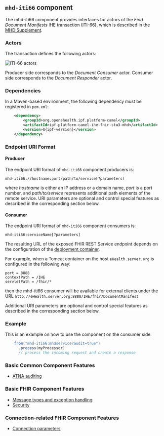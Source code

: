 
## `mhd-iti66` component

The mhd-iti66 component provides interfaces for actors of the *Find Document Manifests* IHE transaction (ITI-66),
which is described in the [MHD Supplement](https://ihe.net/uploadedFiles/Documents/ITI/IHE_ITI_Suppl_MHD.pdf).

### Actors

The transaction defines the following actors:

![ITI-66 actors](images/iti66.png)

Producer side corresponds to the *Document Consumer* actor.
Consumer side corresponds to the *Document Responder* actor.

### Dependencies

In a Maven-based environment, the following dependency must be registered in `pom.xml`:

```xml
    <dependency>
        <groupId>org.openehealth.ipf.platform-camel</groupId>
        <artifactId>ipf-platform-camel-ihe-fhir-stu3-mhd</artifactId>
        <version>${ipf-version}</version>
    </dependency>
```

### Endpoint URI Format

#### Producer

The endpoint URI format of `mhd-iti66` component producers is:

```
mhd-iti66://hostname:port/path/to/service[?parameters]
```

where *hostname* is either an IP address or a domain name, *port* is a port number, and *path/to/service*
represents additional path elements of the remote service.
URI parameters are optional and control special features as described in the corresponding section below.

#### Consumer

The endpoint URI format of `mhd-iti66` component consumers is:

```
mhd-iti66:serviceName[?parameters]
```

The resulting URL of the exposed FHIR REST Service endpoint depends on the configuration of the [deployment container].

For example, when a Tomcat container on the host `eHealth.server.org` is configured in the following way:

```
port = 8888
contextPath = /IHE
servletPath = /fhir/*
```

then the mhd-iti66 consumer will be available for external clients under the URL
`http://eHealth.server.org:8888/IHE/fhir/DocumentManifest`

Additional URI parameters are optional and control special features as described in the corresponding section below.


### Example

This is an example on how to use the component on the consumer side:

```java
    from("mhd-iti66:mhdservice?audit=true")
      .process(myProcessor)
      // process the incoming request and create a response
```


### Basic Common Component Features

* [ATNA auditing]

### Basic FHIR Component Features

* [Message types and exception handling]
* [Security]

### Connection-related FHIR Component Features

* [Connection parameters]

[ATNA auditing]: ../ipf-platform-camel-ihe/atna.html
[Message types and exception handling]: ../ipf-platform-camel-ihe-fhir-core/messageTypes.html
[Security]: ../ipf-platform-camel-ihe-fhir-core/security.html
[Connection parameters]: ../ipf-platform-camel-ihe-fhir-core/connection.html

[deployment container]: ../ipf-platform-camel-ihe-fhir-core/deployment.html

